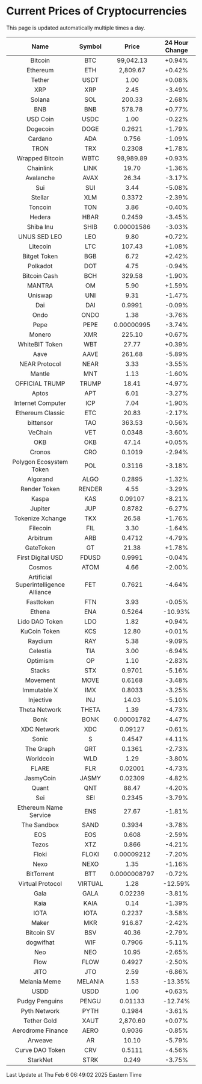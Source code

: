 # Current Prices of Cryptocurrencies
This page is updated automatically multiple times a day.

| Name | Symbol | Price | 24 Hour Change |
| :---: |:---:| :---: | :---: |
| Bitcoin | BTC | 99,042.13 | +0.94% |
| Ethereum | ETH | 2,809.67 | +0.42% |
| Tether | USDT | 1.00 | +0.08% |
| XRP | XRP | 2.45 | -3.49% |
| Solana | SOL | 200.33 | -2.68% |
| BNB | BNB | 578.78 | +0.77% |
| USD Coin | USDC | 1.00 | -0.22% |
| Dogecoin | DOGE | 0.2621 | -1.79% |
| Cardano | ADA | 0.756 | -1.09% |
| TRON | TRX | 0.2308 | +1.78% |
| Wrapped Bitcoin | WBTC | 98,989.89 | +0.93% |
| Chainlink | LINK | 19.70 | -1.36% |
| Avalanche | AVAX | 26.34 | -3.17% |
| Sui | SUI | 3.44 | -5.08% |
| Stellar | XLM | 0.3372 | -2.39% |
| Toncoin | TON | 3.86 | -0.40% |
| Hedera | HBAR | 0.2459 | -3.45% |
| Shiba Inu | SHIB | 0.00001586 | -3.03% |
| UNUS SED LEO | LEO | 9.80 | +0.72% |
| Litecoin | LTC | 107.43 | +1.08% |
| Bitget Token | BGB | 6.72 | +2.42% |
| Polkadot | DOT | 4.75 | -0.94% |
| Bitcoin Cash | BCH | 329.58 | -1.90% |
| MANTRA | OM | 5.90 | +1.59% |
| Uniswap | UNI | 9.31 | -1.47% |
| Dai | DAI | 0.9991 | -0.09% |
| Ondo | ONDO | 1.38 | -3.76% |
| Pepe | PEPE | 0.00000995 | -3.74% |
| Monero | XMR | 225.10 | +0.67% |
| WhiteBIT Token | WBT | 27.77 | +0.39% |
| Aave | AAVE | 261.68 | -5.89% |
| NEAR Protocol | NEAR | 3.33 | -3.55% |
| Mantle | MNT | 1.13 | -1.60% |
| OFFICIAL TRUMP | TRUMP | 18.41 | -4.97% |
| Aptos | APT | 6.01 | -3.27% |
| Internet Computer | ICP | 7.04 | -1.90% |
| Ethereum Classic | ETC | 20.83 | -2.17% |
| bittensor | TAO | 363.53 | -0.56% |
| VeChain | VET | 0.0348 | -3.60% |
| OKB | OKB | 47.14 | +0.05% |
| Cronos | CRO | 0.1019 | -2.94% |
| Polygon Ecosystem Token | POL | 0.3116 | -3.18% |
| Algorand | ALGO | 0.2895 | -1.32% |
| Render Token | RENDER | 4.55 | -3.29% |
| Kaspa | KAS | 0.09107 | -8.21% |
| Jupiter | JUP | 0.8782 | -6.27% |
| Tokenize Xchange | TKX | 26.58 | -1.76% |
| Filecoin | FIL | 3.30 | -1.64% |
| Arbitrum | ARB | 0.4712 | -4.79% |
| GateToken | GT | 21.38 | +1.78% |
| First Digital USD | FDUSD | 0.9991 | -0.04% |
| Cosmos | ATOM | 4.66 | -2.00% |
| Artificial Superintelligence Alliance | FET | 0.7621 | -4.64% |
| Fasttoken | FTN | 3.93 | -0.05% |
| Ethena | ENA | 0.5264 | -10.93% |
| Lido DAO Token | LDO | 1.82 | +0.94% |
| KuCoin Token | KCS | 12.80 | +0.01% |
| Raydium | RAY | 5.38 | -9.09% |
| Celestia | TIA | 3.00 | -6.94% |
| Optimism | OP | 1.10 | -2.83% |
| Stacks | STX | 0.9701 | -5.16% |
| Movement | MOVE | 0.6168 | -3.48% |
| Immutable X | IMX | 0.8033 | -3.25% |
| Injective | INJ | 14.03 | -5.10% |
| Theta Network | THETA | 1.39 | -4.73% |
| Bonk | BONK | 0.00001782 | -4.47% |
| XDC Network | XDC | 0.09127 | -0.61% |
| Sonic | S | 0.4547 | +4.11% |
| The Graph | GRT | 0.1361 | -2.73% |
| Worldcoin | WLD | 1.29 | -3.80% |
| FLARE | FLR | 0.02001 | -4.73% |
| JasmyCoin | JASMY | 0.02309 | -4.82% |
| Quant | QNT | 88.47 | -4.20% |
| Sei | SEI | 0.2345 | -3.79% |
| Ethereum Name Service | ENS | 27.67 | -1.81% |
| The Sandbox | SAND | 0.3934 | -3.78% |
| EOS | EOS | 0.608 | -2.59% |
| Tezos | XTZ | 0.866 | -4.21% |
| Floki | FLOKI | 0.00009212 | -7.20% |
| Nexo | NEXO | 1.35 | -1.16% |
| BitTorrent | BTT | 0.0000008797 | -0.72% |
| Virtual Protocol | VIRTUAL | 1.28 | -12.59% |
| Gala | GALA | 0.02239 | -3.81% |
| Kaia | KAIA | 0.14 | -1.39% |
| IOTA | IOTA | 0.2237 | -3.58% |
| Maker | MKR | 916.87 | -2.42% |
| Bitcoin SV | BSV | 40.36 | -2.79% |
| dogwifhat | WIF | 0.7906 | -5.11% |
| Neo | NEO | 10.95 | -2.65% |
| Flow | FLOW | 0.4927 | -2.50% |
| JITO | JTO | 2.59 | -6.86% |
| Melania Meme | MELANIA | 1.53 | -13.35% |
| USDD | USDD | 1.00 | +0.63% |
| Pudgy Penguins | PENGU | 0.01133 | -12.74% |
| Pyth Network | PYTH | 0.1984 | -3.61% |
| Tether Gold | XAUT | 2,870.60 | +0.07% |
| Aerodrome Finance | AERO | 0.9036 | -0.85% |
| Arweave | AR | 10.10 | -5.79% |
| Curve DAO Token | CRV | 0.5111 | -4.56% |
| StarkNet | STRK | 0.249 | -3.75% |

Last Update at Thu Feb  6 06:49:02 2025 Eastern Time